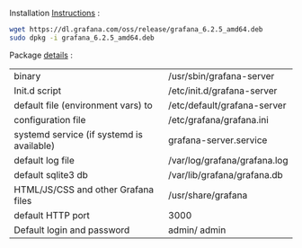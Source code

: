 Installation [Instructions](https://grafana.com/grafana/download) :
```bash
wget https://dl.grafana.com/oss/release/grafana_6.2.5_amd64.deb
sudo dpkg -i grafana_6.2.5_amd64.deb
```

Package [details](https://grafana.com/docs/installation/debian/#package-details) :


|         |          |
| ------------- |-------------|
| binary | /usr/sbin/grafana-server |
| Init.d script | /etc/init.d/grafana-server |
| default file (environment vars) to | /etc/default/grafana-server |
| configuration file | /etc/grafana/grafana.ini |
| systemd service (if systemd is available) | grafana-server.service |
| default log file | /var/log/grafana/grafana.log |
| default sqlite3 db | /var/lib/grafana/grafana.db |
| HTML/JS/CSS and other Grafana files | /usr/share/grafana |
| default HTTP port | 3000 |
| Default login and password | admin/ admin |